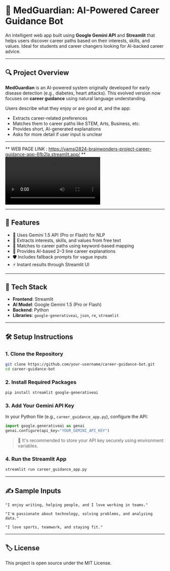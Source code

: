 # 💼 MedGuardian: AI-Powered Career Guidance Bot

An intelligent web app built using **Google Gemini API** and **Streamlit** that helps users discover career paths based on their interests, skills, and values. Ideal for students and career changers looking for AI-backed career advice.

---

## 🔍 Project Overview

**MedGuardian** is an AI-powered system originally developed for early disease detection (e.g., diabetes, heart attacks). This evolved version now focuses on **career guidance** using natural language understanding.

Users describe what they enjoy or are good at, and the app:

- Extracts career-related preferences
- Matches them to career paths like STEM, Arts, Business, etc.
- Provides short, AI-generated explanations
- Asks for more detail if user input is unclear

---

** WEB PAGE LINK : https://vamsi2824-brainwonders-project-career-guidance-app-6fb2la.streamlit.app/ **
![Screenshot](./Screen%20Recording%202025-06-18%20133303.mp4)

---

## 🚀 Features

- 🔑 Uses Gemini 1.5 API (Pro or Flash) for NLP
- 🧠 Extracts interests, skills, and values from free text
- 🎯 Matches to career paths using keyword-based mapping
- 📘 Provides AI-based 2–3 line career explanations
- 🛡️ Includes fallback prompts for vague inputs
- ⚡ Instant results through Streamlit UI

---

## 🧱 Tech Stack

- **Frontend**: Streamlit
- **AI Model**: Google Gemini 1.5 (Pro or Flash)
- **Backend**: Python
- **Libraries**: `google-generativeai`, `json`, `re`, `streamlit`

---

## 🛠️ Setup Instructions

### 1. Clone the Repository

```bash
git clone https://github.com/your-username/career-guidance-bot.git
cd career-guidance-bot
```

### 2. Install Required Packages

```bash
pip install streamlit google-generativeai
```

### 3. Add Your Gemini API Key

In your Python file (e.g., `career_guidance_app.py`), configure the API:

```python
import google.generativeai as genai
genai.configure(api_key="YOUR_GEMINI_API_KEY")
```

> 🔐 It's recommended to store your API key securely using environment variables.

### 4. Run the Streamlit App

```bash
streamlit run career_guidance_app.py
```

---

## ✍️ Sample Inputs

```text
"I enjoy writing, helping people, and I love working in teams."

"I'm passionate about technology, solving problems, and analyzing data."

"I love sports, teamwork, and staying fit."
```

---

## 🏷️ License

This project is open source under the MIT License.
